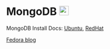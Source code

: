 # MongoDB <img src='https://cdn.icon-icons.com/icons2/2415/PNG/512/mongodb_original_logo_icon_146424.png' width="25">

MongoDB Install Docs: [Ubuntu](https://www.mongodb.com/docs/manual/tutorial/install-mongodb-on-red-hat/#std-label-install-mdb-community-redhat-centos), [RedHat](https://www.mongodb.com/docs/manual/tutorial/install-mongodb-on-red-hat/#std-label-install-mdb-community-redhat-centos)

[Fedora blog](https://developer.fedoraproject.org/tech/database/mongodb/about.html)
